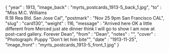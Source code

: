 {
  "year" : 1913,
  "image_back" : "myrts_postcards_1913-5_back_1.jpg",
  "to" : "Miss M.C. Williams<br> R.18 Rea Bld. San Jose Cal",
  "postmark" : "Nov 25 9pm San Francisco CAL",
  "slug" : "card130",
  "weight" : 116,
  "message" : "Arrived here OK a little different from Merced just ate dinner think I will go to show I am now at post-card gallery. Forever Dean",
  "from" : "Dean",
  "notes" : "",
  "cover" : "Photograph: Puppy \"Don't let him bite\"",
  "date" : "1913-11-25",
  "image_front" : "myrts_postcards_1913-5_front_1.jpg"
}
